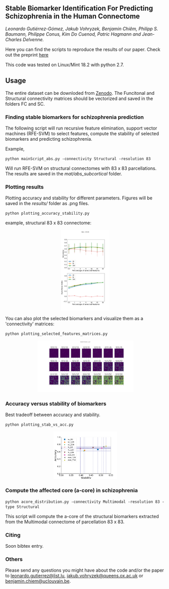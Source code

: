 ## Stable Biomarker Identification For Predicting Schizophrenia in the Human Connectome
*Leonardo Gutiérrez-Gómez,  Jakub Vohryzek, Benjamin Chiêm, Philipp S. Baumann, Philippe Conus, Kim Do Cuenod, Patric Hagmann and Jean-Charles Delvenne.*


Here you can find the scripts to reproduce the results of our paper. Check out the preprint [here](https://www.biorxiv.org/content/10.1101/711135v1)


This code was tested on Linux/Mint 18.2 with python 2.7.

## Usage
The entire dataset can be downloded from [Zenodo](https://doi.org/10.5281/zenodo.3758534). The Funcitonal and Structural connectivity matrices should be vectorized and saved in the folders FC and SC.

### Finding stable biomarkers for schizophrenia prediction
The following script will run recursive feature elimination, support vector machines (RFE-SVM) to select features, compute the stability of selected biomarkers and predicting schizophrenia. 

Example,
```
python mainScript_abs.py -connectivity Structural -resolution 83
```
Will run RFE-SVM on structural connectomes with 83 x 83 parcellations. The results are saved in the *mat/abs_subcortical* folder.

### Plotting results
Plotting accuracy and stability for different parameters. Figures will be saved in the *results/* folder as .png files.

```
python plotting_accuracy_stability.py
```
example, structural 83 x 83 connectome:
<p align="center">
<img src="results/sc_83.png" width="30%">
</p>

You can also plot the selected biomarkers and visualize them as a 'connectivity' matrices:

```
python plotting_selected_features_matrices.py
```
<p align="center">
<img src="results/m_sc_83.png" width="60%">
</p>


### Accuracy versus stability of biomarkers
Best tradeoff between accuracy and stability.
```
python plotting_stab_vs_acc.py
```
<p align="center">
<img src="results/acc_vs_stab.png" width="40%">
</p>

### Compute the affected core (a-core) in schizophrenia
```
python acore_distribution.py -connectivity Multimodal -resolution 83 -type Structural
```
This script will compute the a-core of the structural biomarkers extracted from the Multimodal connectome of parcellation 83 x 83.

### Citing
Soon bibtex entry.

### Others

Please send any questions you might have about the code and/or the paper to leonardo.gutierrez@list.lu, jakub.vohryzek@queens.ox.ac.uk or benjamin.chiem@uclouvain.be.
